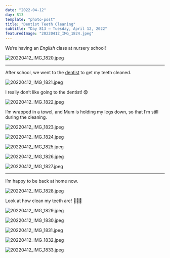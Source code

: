 ```yaml
---
date: "2022-04-12"
day: 813
template: "photo-post"
title: "Dentist Teeth Cleaning"
subtitle: "Day 813 – Tuesday, April 12, 2022"
featuredImage: "20220412_IMG_1824.jpeg"
---
```


We’re having an _English_ class at nursery school!

![20220412_IMG_1820.jpeg](20220412_IMG_1820.jpeg)

<hr />

After school, we went to the <a href="https://kids-azabu.com/">dentist</a> to get my teeth cleaned.

![20220412_IMG_1821.jpeg](20220412_IMG_1821.jpeg)

I really don’t like going to the dentist! 😨

![20220412_IMG_1822.jpeg](20220412_IMG_1822.jpeg)

I’m wrapped in a towel, and Mum is holding my legs down, so that I’m still during the cleaning.

![20220412_IMG_1823.jpeg](20220412_IMG_1823.jpeg)

![20220412_IMG_1824.jpeg](20220412_IMG_1824.jpeg)

![20220412_IMG_1825.jpeg](20220412_IMG_1825.jpeg)

![20220412_IMG_1826.jpeg](20220412_IMG_1826.jpeg)

![20220412_IMG_1827.jpeg](20220412_IMG_1827.jpeg)

<hr />

I’m happy to be back at home now.

![20220412_IMG_1828.jpeg](20220412_IMG_1828.jpeg)

Look at how clean my teeth are! 🦷🦷🦷

![20220412_IMG_1829.jpeg](20220412_IMG_1829.jpeg)

![20220412_IMG_1830.jpeg](20220412_IMG_1830.jpeg)

![20220412_IMG_1831.jpeg](20220412_IMG_1831.jpeg)

![20220412_IMG_1832.jpeg](20220412_IMG_1832.jpeg)

![20220412_IMG_1833.jpeg](20220412_IMG_1833.jpeg)
